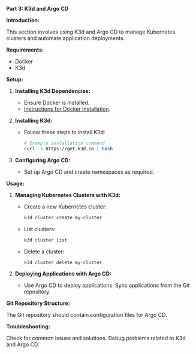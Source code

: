 **Part 3: K3d and Argo CD**

**Introduction:**

This section involves using K3d and Argo CD to manage Kubernetes clusters and automate application deployments.

**Requirements:**

- Docker
- K3d

**Setup:**

1. **Installing K3d Dependencies:**
    - Ensure Docker is installed.
    - [Instructions for Docker installation](docker-installation-link).

2. **Installing K3d:**
    - Follow these steps to install K3d:
      ```bash
      # Example installation command
      curl -s https://get.k3d.io | bash
      ```

3. **Configuring Argo CD:**
    - Set up Argo CD and create namespaces as required.

**Usage:**

1. **Managing Kubernetes Clusters with K3d:**
    - Create a new Kubernetes cluster:
      ```bash
      k3d cluster create my-cluster
      ```
    - List clusters:
      ```bash
      k3d cluster list
      ```
    - Delete a cluster:
      ```bash
      k3d cluster delete my-cluster
      ```

2. **Deploying Applications with Argo CD:**
    - Use Argo CD to deploy applications. Sync applications from the Git repository.

**Git Repository Structure:**

The Git repository should contain configuration files for Argo CD.

**Troubleshooting:**

Check for common issues and solutions. Debug problems related to K3d and Argo CD.

